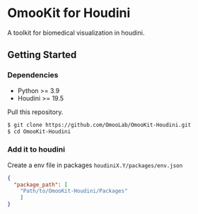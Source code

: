 # OmooKit for Houdini

A toolkit for biomedical visualization in houdini.

## Getting Started

### Dependencies

- Python >= 3.9
- Houdini >= 19.5

Pull this repository.

```bash
$ git clone https://github.com/OmooLab/OmooKit-Houdini.git
$ cd OmooKit-Houdini
```

### Add it to houdini

Create a env file in packages `houdiniX.Y/packages/env.json`

```json
{
  "package_path": [
    "Path/to/OmooKit-Houdini/Packages"
    ]
}
```